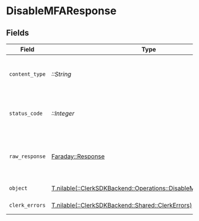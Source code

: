 # DisableMFAResponse


## Fields

| Field                                                                                                                 | Type                                                                                                                  | Required                                                                                                              | Description                                                                                                           |
| --------------------------------------------------------------------------------------------------------------------- | --------------------------------------------------------------------------------------------------------------------- | --------------------------------------------------------------------------------------------------------------------- | --------------------------------------------------------------------------------------------------------------------- |
| `content_type`                                                                                                        | *::String*                                                                                                            | :heavy_check_mark:                                                                                                    | HTTP response content type for this operation                                                                         |
| `status_code`                                                                                                         | *::Integer*                                                                                                           | :heavy_check_mark:                                                                                                    | HTTP response status code for this operation                                                                          |
| `raw_response`                                                                                                        | [Faraday::Response](https://www.rubydoc.info/gems/faraday/Faraday/Response)                                           | :heavy_check_mark:                                                                                                    | Raw HTTP response; suitable for custom response parsing                                                               |
| `object`                                                                                                              | [T.nilable(::ClerkSDKBackend::Operations::DisableMFAResponseBody)](../../models/operations/disablemfaresponsebody.md) | :heavy_minus_sign:                                                                                                    | Successful operation.                                                                                                 |
| `clerk_errors`                                                                                                        | [T.nilable(::ClerkSDKBackend::Shared::ClerkErrors)](../../models/shared/clerkerrors.md)                               | :heavy_minus_sign:                                                                                                    | Resource not found                                                                                                    |